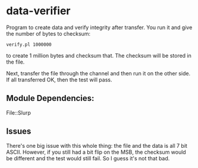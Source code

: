 # data-verifier
Program to create data and verify integrity after transfer. You run it and give the number of bytes to checksum:
    
    verify.pl 1000000
    
to create 1 million bytes and checksum that. The checksum will be stored in the file.

Next, transfer the file through the channel and then run it on the other side. If all transferred OK, then the test will pass.

## Module Dependencies:
File::Slurp

## Issues
There's one big issue with this whole thing: the file and the data is all 7 bit ASCII. However, if you still had a bit flip on the MSB, the checksum would be different and the test would still fail. So I guess it's not that bad.
